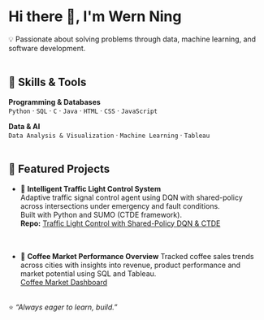 # Hi there 👋, I'm Wern Ning  

💡 Passionate about solving problems through data, machine learning, and software development.  
<br/>


## 🔧 Skills & Tools  

**Programming & Databases**  
`Python` · `SQL` · `C` · `Java` · `HTML` · `CSS` · `JavaScript` 

**Data & AI**  
`Data Analysis & Visualization` · `Machine Learning` · `Tableau` 
<br/><br/>


## 📌 Featured Projects  

- 🚦 **Intelligent Traffic Light Control System**  
  Adaptive traffic signal control agent using DQN with shared-policy across intersections under emergency and fault conditions.  
  Built with Python and SUMO (CTDE framework).  
  **Repo:** [Traffic Light Control with Shared-Policy DQN & CTDE](https://github.com/chuien9797/COMP3071_GrpT_Traffic_Signal_Control_with_CTDE)  
<br/><br/>

- 🚦 **Coffee Market Performance Overview**
  Tracked coffee sales trends across cities with insights into revenue, product performance and market potential using SQL and Tableau.<br/>
  [Coffee Market Dashboard](https://public.tableau.com/views/CoffeeMarketPerformanceOverview/Dashboard1?:language=en-US&:sid=&:redirect=auth&:display_count=n&:origin=viz_share_link)
<br/><br/>


⭐️ *“Always eager to learn, build.”*  

<!--
**udoniing/udoniing** is a ✨ _special_ ✨ repository because its `README.md` (this file) appears on your GitHub profile.

Here are some ideas to get you started:

- 🔭 I’m currently working on ...
- 🌱 I’m currently learning ...
- 👯 I’m looking to collaborate on ...
- 🤔 I’m looking for help with ...
- 💬 Ask me about ...
- 📫 How to reach me: ...
- 😄 Pronouns: ...
- ⚡ Fun fact: ...
-->
